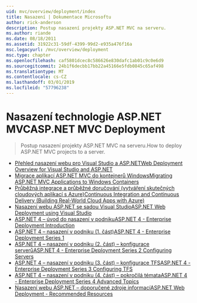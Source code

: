 ```yaml
---
uid: mvc/overview/deployment/index
title: Nasazení | Dokumentace Microsoftu
author: rick-anderson
description: Postup nasazení projekty ASP.NET MVC na serveru.
ms.author: riande
ms.date: 08/18/2011
ms.assetid: 31922c31-59df-4399-99d2-e935a476f16a
msc.legacyurl: /mvc/overview/deployment
msc.type: chapter
ms.openlocfilehash: caf5801dcec8c586626e830dafc1ab01c9c0e6d9
ms.sourcegitcommit: 24b1f6decbb17bb22a45166e5fdb0845c65af498
ms.translationtype: MT
ms.contentlocale: cs-CZ
ms.lasthandoff: 03/01/2019
ms.locfileid: "57796238"
---
```

# <a name="aspnet-mvc-deployment"></a><span data-ttu-id="84df7-103">Nasazení technologie ASP.NET MVC</span><span class="sxs-lookup"><span data-stu-id="84df7-103">ASP.NET MVC Deployment</span></span>

> <span data-ttu-id="84df7-104">Postup nasazení projekty ASP.NET MVC na serveru.</span><span class="sxs-lookup"><span data-stu-id="84df7-104">How to deploy ASP.NET MVC projects to a server.</span></span>

- [<span data-ttu-id="84df7-105">Přehled nasazení webu pro Visual Studio a ASP.NET</span><span class="sxs-lookup"><span data-stu-id="84df7-105">Web Deployment Overview for Visual Studio and ASP.NET</span></span>](https://msdn.microsoft.com/library/dd394698)
- [<span data-ttu-id="84df7-106">Migrace aplikací ASP.NET MVC do kontejnerů Windows</span><span class="sxs-lookup"><span data-stu-id="84df7-106">Migrating ASP.NET MVC Applications to Windows Containers</span></span>](docker-aspnetmvc.md)
- [<span data-ttu-id="84df7-107">Průběžná integrace a průběžné doručování (vytváření skutečných cloudových aplikací s Azure)</span><span class="sxs-lookup"><span data-stu-id="84df7-107">Continuous Integration and Continuous Delivery (Building Real-World Cloud Apps with Azure)</span></span>](../../../aspnet/overview/developing-apps-with-windows-azure/building-real-world-cloud-apps-with-windows-azure/continuous-integration-and-continuous-delivery.md)
- [<span data-ttu-id="84df7-108">Nasazení webu ASP.NET se sadou Visual Studio</span><span class="sxs-lookup"><span data-stu-id="84df7-108">ASP.NET Web Deployment using Visual Studio</span></span>](../../../web-forms/overview/deployment/visual-studio-web-deployment/index.md)
- [<span data-ttu-id="84df7-109">ASP.NET 4 – úvod do nasazení v podniku</span><span class="sxs-lookup"><span data-stu-id="84df7-109">ASP.NET 4 - Enterprise Deployment Introduction</span></span>](../../../web-forms/overview/deployment/deploying-web-applications-in-enterprise-scenarios/index.md)
- [<span data-ttu-id="84df7-110">ASP.NET 4 – nasazení v podniku (1. část)</span><span class="sxs-lookup"><span data-stu-id="84df7-110">ASP.NET 4 - Enterprise Deployment Series 1</span></span>](../../../web-forms/overview/deployment/web-deployment-in-the-enterprise/index.md)
- [<span data-ttu-id="84df7-111">ASP.NET 4 – nasazení v podniku (2. část) – konfigurace serverů</span><span class="sxs-lookup"><span data-stu-id="84df7-111">ASP.NET 4 - Enterprise Deployment Series 2 Configuring Servers</span></span>](../../../web-forms/overview/deployment/configuring-server-environments-for-web-deployment/index.md)
- [<span data-ttu-id="84df7-112">ASP.NET 4 – nasazení v podniku (3. část) – konfigurace TFS</span><span class="sxs-lookup"><span data-stu-id="84df7-112">ASP.NET 4 - Enterprise Deployment Series 3 Configuring TFS</span></span>](../../../web-forms/overview/deployment/configuring-team-foundation-server-for-web-deployment/index.md)
- [<span data-ttu-id="84df7-113">ASP.NET 4 – nasazení v podniku (4. část) – pokročilá témata</span><span class="sxs-lookup"><span data-stu-id="84df7-113">ASP.NET 4 - Enterprise Deployment Series 4 Advanced Topics</span></span>](../../../web-forms/overview/deployment/advanced-enterprise-web-deployment/index.md)
- [<span data-ttu-id="84df7-114">Nasazení webu ASP.NET – doporučené zdroje informací</span><span class="sxs-lookup"><span data-stu-id="84df7-114">ASP.NET Web Deployment - Recommended Resources</span></span>](../../../whitepapers/aspnet-web-deployment-content-map.md)
